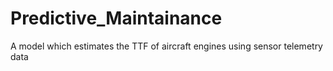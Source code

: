 # Predictive_Maintainance
A model which estimates the TTF of aircraft engines using sensor telemetry data
